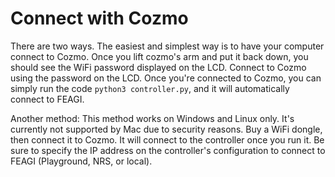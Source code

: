 # Connect with Cozmo
There are two ways. The easiest and simplest way is to have your computer connect to Cozmo. Once 
you lift cozmo's arm and put it back down, you should see the WiFi password displayed on the LCD. 
Connect to Cozmo using the password on the LCD. Once you're connected to Cozmo, you can simply run the code `python3 controller.py`, and it will automatically connect to FEAGI.

Another method: This method works on Windows and Linux only. It's currently not supported by Mac 
due to security reasons. Buy a WiFi dongle, then connect it to Cozmo. It will connect to the 
controller once you run it. Be sure to specify the IP address on the controller's configuration to 
connect to FEAGI (Playground, NRS, or local).